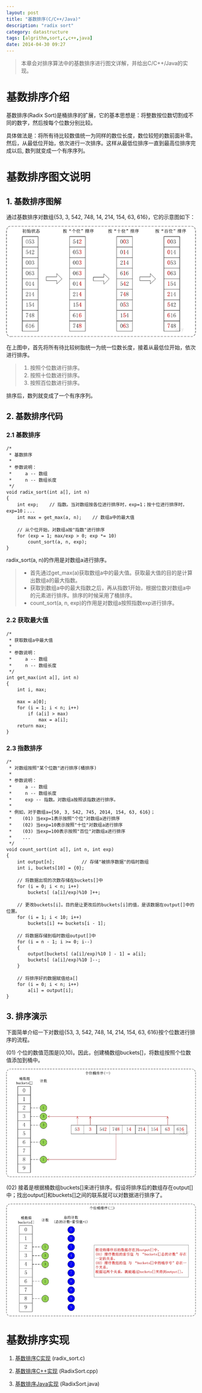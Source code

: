 ```yaml
---
layout: post
title: "基数排序(C/C++/Java)"
description: "radix sort"
category: datastructure
tags: [algrithm,sort,c,c++,java]
date: 2014-04-30 09:27
---
```




> 本章会对排序算法中的基数排序进行图文详解，并给出C/C++/Java的实现。



# 基数排序介绍

基数排序(Radix Sort)是桶排序的扩展，它的基本思想是：将整数按位数切割成不同的数字，然后按每个位数分别比较。

具体做法是：将所有待比较数值统一为同样的数位长度，数位较短的数前面补零。然后，从最低位开始，依次进行一次排序。这样从最低位排序一直到最高位排序完成以后, 数列就变成一个有序序列。




# 基数排序图文说明

## 1. 基数排序图解

通过基数排序对数组{53, 3, 542, 748, 14, 214, 154, 63, 616}，它的示意图如下：

![img](/media/pic/datastruct_algrithm/algrithm/radix_01.jpg)

在上图中，首先将所有待比较树脂统一为统一位数长度，接着从最低位开始，依次进行排序。

> 1. 按照个位数进行排序。
> 2. 按照十位数进行排序。
> 3. 按照百位数进行排序。

排序后，数列就变成了一个有序序列。


## 2. 基数排序代码

### 2.1 基数排序

    /*
     * 基数排序
     *
     * 参数说明：
     *     a -- 数组
     *     n -- 数组长度
     */
    void radix_sort(int a[], int n)
    {
        int exp;	// 指数。当对数组按各位进行排序时，exp=1；按十位进行排序时，exp=10；...
        int max = get_max(a, n);	// 数组a中的最大值

        // 从个位开始，对数组a按"指数"进行排序
        for (exp = 1; max/exp > 0; exp *= 10)
            count_sort(a, n, exp);
    }

radix_sort(a, n)的作用是对数组a进行排序。

> + 首先通过get_max(a)获取数组a中的最大值。获取最大值的目的是计算出数组a的最大指数。  
> + 获取到数组a中的最大指数之后，再从指数1开始，根据位数对数组a中的元素进行排序。排序的时候采用了桶排序。  
> + count_sort(a, n, exp)的作用是对数组a按照指数exp进行排序。 

### 2.2 获取最大值 

    /* 
     * 获取数组a中最大值
     *
     * 参数说明：
     *     a -- 数组
     *     n -- 数组长度
     */
    int get_max(int a[], int n)
    {
        int i, max;

        max = a[0];
        for (i = 1; i < n; i++)
            if (a[i] > max)
                max = a[i];
        return max;
    }

### 2.3 指数排序

    /*
     * 对数组按照"某个位数"进行排序(桶排序)
     *
     * 参数说明：
     *     a -- 数组
     *     n -- 数组长度
     *     exp -- 指数。对数组a按照该指数进行排序。
     *
     * 例如，对于数组a={50, 3, 542, 745, 2014, 154, 63, 616}；
     *    (01) 当exp=1表示按照"个位"对数组a进行排序
     *    (02) 当exp=10表示按照"十位"对数组a进行排序
     *    (03) 当exp=100表示按照"百位"对数组a进行排序
     *    ...
     */
    void count_sort(int a[], int n, int exp)
    {
        int output[n]; 			// 存储"被排序数据"的临时数组
        int i, buckets[10] = {0};

        // 将数据出现的次数存储在buckets[]中
        for (i = 0; i < n; i++)
            buckets[ (a[i]/exp)%10 ]++;

        // 更改buckets[i]。目的是让更改后的buckets[i]的值，是该数据在output[]中的位置。
        for (i = 1; i < 10; i++)
            buckets[i] += buckets[i - 1];

        // 将数据存储到临时数组output[]中
        for (i = n - 1; i >= 0; i--)
        {
            output[buckets[ (a[i]/exp)%10 ] - 1] = a[i];
            buckets[ (a[i]/exp)%10 ]--;
        }

        // 将排序好的数据赋值给a[]
        for (i = 0; i < n; i++)
            a[i] = output[i];
    }


## 3. 排序演示

下面简单介绍一下对数组{53, 3, 542, 748, 14, 214, 154, 63, 616}按个位数进行排序的流程。

(01) 个位的数值范围是[0,10)。因此，创建桶数组buckets[]，将数组按照个位数值添加到桶中。

![img](/media/pic/datastruct_algrithm/algrithm/radix_02.jpg)

(02) 接着是根据桶数组buckets[]来进行排序。假设将排序后的数组存在output[]中；找出output[]和buckets[]之间的联系就可以对数据进行排序了。

![img](/media/pic/datastruct_algrithm/algrithm/radix_03.jpg)



# 基数排序实现
1. [基数排序C实现][link_radixsort_c] (radix_sort.c)

2. [基数排序C++实现][link_radixsort_cplus] (RadixSort.cpp)

3. [基数排序Java实现][link_radixsort_java] (RadixSort.java)




[link_radixsort_c]: https://github.com/wangkuiwu/datastructs_and_algorithm/blob/master/source/algrightm/sort/radix_sort/c/radix_sort.c
[link_radixsort_cplus]: https://github.com/wangkuiwu/datastructs_and_algorithm/blob/master/source/algrightm/sort/radix_sort/cplus/RadixSort.cpp
[link_radixsort_java]: https://github.com/wangkuiwu/datastructs_and_algorithm/blob/master/source/algrightm/sort/radix_sort/java/RadixSort.java

